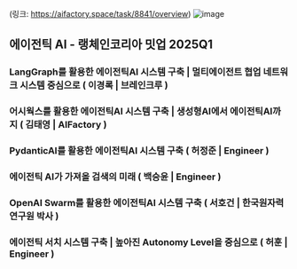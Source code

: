 (링크: https://aifactory.space/task/8841/overview)
![image](https://github.com/user-attachments/assets/8e636776-a708-4aaf-ac8e-1dc547f90ca1)


## 에이전틱 AI - 랭체인코리아 밋업 2025Q1

### LangGraph를 활용한 에이전틱AI 시스템 구축 | 멀티에이전트 협업 네트워크 시스템 중심으로 ( 이경록 | 브레인크루 )




### 어시웍스를 활용한 에이전틱AI 시스템 구축 | 생성형AI에서 에이전틱AI까지 ( 김태영 | AIFactory )


### PydanticAI를 활용한 에이전틱AI 시스템 구축 ( 허정준 | Engineer )

### 에이전틱 AI가 가져올 검색의 미래 ( 백승윤 | Engineer )

### OpenAI Swarm를 활용한 에이전틱AI 시스템 구축 ( 서호건 | 한국원자력연구원 박사 )

### 에이전틱 서치 시스템 구축 | 높아진 Autonomy Level을 중심으로 ( 허훈 | Engineer )



